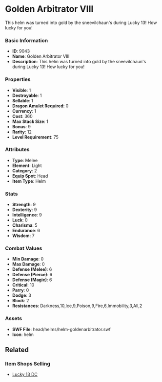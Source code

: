 # Golden Arbitrator VIII

This helm was turned into gold by the sneevilchaun's during Lucky 13! How lucky for you!

### Basic Information

- **ID**: 9043
- **Name**: Golden Arbitrator VIII
- **Description**: This helm was turned into gold by the sneevilchaun&#039;s during Lucky 13! How lucky for you!

### Properties

- **Visible**: 1
- **Destroyable**: 1
- **Sellable**: 1
- **Dragon Amulet Required**: 0
- **Currency**: 1
- **Cost**: 360
- **Max Stack Size**: 1
- **Bonus**: 9
- **Rarity**: 12
- **Level Requirement**: 75

### Attributes

- **Type**: Melee
- **Element**: Light
- **Category**: 2
- **Equip Spot**: Head
- **Item Type**: Helm

### Stats

- **Strength**: 9
- **Dexterity**: 9
- **Intelligence**: 9
- **Luck**: 0
- **Charisma**: 5
- **Endurance**: 6
- **Wisdom**: 7

### Combat Values

- **Min Damage**: 0
- **Max Damage**: 0
- **Defense (Melee)**: 6
- **Defense (Pierce)**: 6
- **Defense (Magic)**: 6
- **Critical**: 10
- **Parry**: 0
- **Dodge**: 3
- **Block**: 2
- **Resistances**: Darkness,10,Ice,9,Poison,9,Fire,6,Immobility,3,All,2

### Assets

- **SWF File**: head/helms/helm-goldenarbitrator.swf
- **Icon**: helm

## Related

### Item Shops Selling

- [Lucky 13 DC](../item-shops/317-lucky-13-dc.md)

